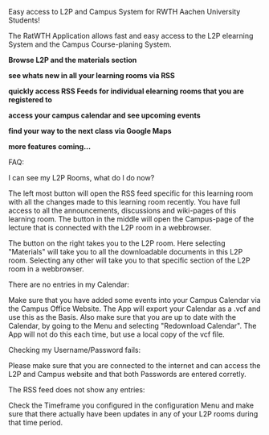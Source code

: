 Easy access to L2P and Campus System for RWTH Aachen University Students!


The RatWTH Application allows fast and easy access to the L2P elearning System and the Campus Course-planing System.


**Browse L2P and the materials section**

**see whats new in all your learning rooms via RSS**

**quickly access RSS Feeds for individual elearning rooms that you are registered to**

**access your campus calendar and see upcoming events**

**find your way to the next class via Google Maps**

**more features coming...**


FAQ:


I can see my L2P Rooms, what do I do now?

The left most button will open the RSS feed specific for this learning room with all the changes made to this learning room recently. You have full access to all the announcements, discussions and wiki-pages of this learning room.
The button in the middle will open the Campus-page of the lecture that is connected with the L2P room in a webbrowser.

The button on the right takes you to the L2P room.
Here selecting "Materials" will take you to all the downloadable documents in this L2P room. Selecting any other will take you to that specific section of the L2P room in a webbrowser.

There are no entries in my Calendar:

Make sure that you have added some events into your Campus Calendar via the Campus Office Website. The App will export your Calendar as a .vcf and use this as the Basis.
Also make sure that you are up to date with the Calendar, by going to the Menu and selecting "Redownload Calendar". The App will not do this each time, but use a local copy of the vcf file.

Checking my Username/Password fails:

Please make sure that you are connected to the internet and can access the L2P and Campus website and that both Passwords are entered corretly.

The RSS feed does not show any entries:

Check the Timeframe you configured in the configuration Menu and make sure that there actually have been updates in any of your L2P rooms during that time period.